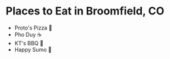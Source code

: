 # Places to Eat in Broomfield, CO
* Proto's Pizza :pizza:
* Pho Duy :coffee:
* KT's BBQ  :meat_on_bone:
* Happy Sumo :sushi:
